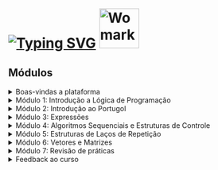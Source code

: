 # [![Typing SVG](https://readme-typing-svg.herokuapp.com?font=Fira+Code&weight=600&size=24&duration=3000&color=EAF720&background=D51274&center=true&vCenter=true&width=700&lines=Womarkers+;Introdu%C3%A7%C3%A3o+a+L%C3%B3gica++de+Programa%C3%A7%C3%A3o)](https://git.io/typing-svg) <img src="https://github.com/Amanda-ribeiiro/womarkers-introducao-a-logica-de-programacao/assets/108890154/a36e3ff1-e757-4d22-8578-e36eb50df2d1" alt="Womarkers Introdução a Lógica de Programação" width="80">

## Módulos

<details>
<summary>Boas-vindas a plataforma</summary>
  
  * [Seja muito bem vinda a plataforma Mais Mulheres em Tech!](https://www.maismulheres.tech/courses/take/introducao-a-logica-de-programacao/texts/38248138-seja-muito-bem-vinda-a-plataforma-mais-mulheres-em-tech)
  * [Sobre a WoMakersCode](https://www.maismulheres.tech/courses/take/introducao-a-logica-de-programacao/multimedia/38248136-sobre-a-womakerscode)
</details>

<details>
<summary>Módulo 1: Introdução a Lógica de Programação</summary>
  
  * [Sobre as Instrutoras](https://www.maismulheres.tech/courses/take/introducao-a-logica-de-programacao/texts/37818538-sobre-as-instrutoras)
  * [Glossário - Lógica de Programação](https://www.maismulheres.tech/courses/take/introducao-a-logica-de-programacao/pdfs/43502323-glossario-logica-de-programacao)
  * [Aula 01: Introdução ao curso](https://www.maismulheres.tech/courses/take/introducao-a-logica-de-programacao/lessons/37712042-aula-01-introducao-ao-curso)
  * [Aula 02: Diferença entre Hardware e Software](https://www.maismulheres.tech/courses/take/introducao-a-logica-de-programacao/lessons/37712017-aula-02-diferenca-entre-hardware-e-software)
  * [Aula 03: O que é uma Linguagem de Programação e para que serve?
](https://www.maismulheres.tech/courses/take/introducao-a-logica-de-programacao/lessons/37712016-aula-03-o-que-e-uma-linguagem-de-programacao-e-para-que-serve)
  * [Aula 04: Tipos de Linguagem de Programação](https://www.maismulheres.tech/courses/take/introducao-a-logica-de-programacao/lessons/38251426-aula-04-tipos-de-linguagem-de-programacao)
</details>

<details>
<summary>Módulo 2: Introdução ao Portugol</summary>
  
  * [Aula 01: Conhecendo o Portugol Web Studio](https://www.maismulheres.tech/courses/take/introducao-a-logica-de-programacao/lessons/37712055-aula-01-conhecendo-o-portugol-web-studio)
  * [Aula 02: Estrutura básica de um programa e utilização de comentários](https://www.maismulheres.tech/courses/take/introducao-a-logica-de-programacao/lessons/37712048-aula-02-estrutura-basica-de-um-programa-e-utilizacao-de-comentarios)
  * [Aula 03: Declarações de Variáveis e Tipos de Dados](https://www.maismulheres.tech/courses/take/introducao-a-logica-de-programacao/lessons/37712047-aula-03-declaracoes-de-variaveis-e-tipos-de-dados)
  * [Aula 04: Declarações: Constante](https://www.maismulheres.tech/courses/take/introducao-a-logica-de-programacao/lessons/37712049-aula-04-declaracoes-constante)
  * [Aula 05: Trabalhando com Funções](https://www.maismulheres.tech/courses/take/introducao-a-logica-de-programacao/lessons/37712050-aula-05-trabalhando-com-funcoes)
  * [Aula 06: Entrada e Saída de Dados](https://www.maismulheres.tech/courses/take/introducao-a-logica-de-programacao/lessons/37712045-aula-06-entrada-e-saida-de-dados)
  * [Aula 07: Função Escreva](https://www.maismulheres.tech/courses/take/introducao-a-logica-de-programacao/lessons/37712053-aula-07-funcao-escreva)
  * [Aula 08: Função Leia](https://www.maismulheres.tech/courses/take/introducao-a-logica-de-programacao/lessons/37712052-aula-08-funcao-leia)
  * [Aula 09: Função Limpa](https://www.maismulheres.tech/courses/take/introducao-a-logica-de-programacao/lessons/37712051-aula-09-funcao-limpa)
  * [Aula 10: Criando uma função](https://www.maismulheres.tech/courses/take/introducao-a-logica-de-programacao/lessons/37712054-aula-10-criando-uma-funcao)
  * [Aula 11: Revisão do módulo](https://www.maismulheres.tech/courses/take/introducao-a-logica-de-programacao/lessons/37712046-aula-11-revisao-do-modulo)
  * [Exercícios para fixação de conteúdo](https://www.maismulheres.tech/courses/take/introducao-a-logica-de-programacao/pdfs/37818923-exercicios-para-fixacao-de-conteudo)
</details>

<details>
<summary>Módulo 3: Expressões</summary>
  
  * []()
  * []()
  * []()
  * []()
  * []()
  * []()
  * []()
  * []()
  * []()
</details>

<details>
<summary>Módulo 4: Algoritmos Sequenciais e Estruturas de Controle</summary>
  
  * []()
  * []()
  * []()
  * []()
  * []()
  * []()
  * []()
  * []()
</details>

<details>
<summary>Módulo 5: Estruturas de Laços de Repetição</summary>
  
  * []()
  * []()
  * []()
  * []()
  * []()
  * []()
  * []()
</details>

<details>
<summary>Módulo 6: Vetores e Matrizes</summary>
  
  * []()
  * []()
  * []()
  * []()
  * []()
  * []()
  * []()
</details>


<details>
<summary>Módulo 7: Revisão de práticas</summary>
  
  * []()
  * []()
  * []()
  * []()
  * []()
  * []()
  * []()
</details>


<details>
<summary>Feedback ao curso</summary>
  
  * []()
</details>
